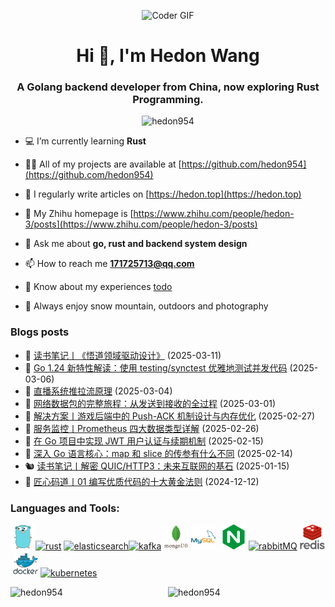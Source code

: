 <p align="center"><img  src="https://media.giphy.com/media/SWoSkN6DxTszqIKEqv/giphy.gif" alt="Coder GIF" width="500"></p>

<h1 align="center">Hi 👋, I'm Hedon Wang</h1>
<h3 align="center">A Golang backend developer from China, now exploring Rust Programming.</h3>

<p align="center"> <img src="https://komarev.com/ghpvc/?username=hedon954&label=Profile%20views&color=0e75b6&style=flat" alt="hedon954" /> </p>

- :computer: I’m currently learning **Rust**

- 👨‍💻 All of my projects are available at [https://github.com/hedon954](https://github.com/hedon954)

- 📝 I regularly write articles on [https://hedon.top](https://hedon.top)
  
- 🍞 My Zhihu homepage is [https://www.zhihu.com/people/hedon-3/posts](https://www.zhihu.com/people/hedon-3/posts)

- 💬 Ask me about **go, rust and backend system design**

- 📫 How to reach me **171725713@qq.com**

- 📄 Know about my experiences [todo](todo)

- :mount_fuji: Always enjoy snow mountain, outdoors and photography

### Blogs posts

<!-- BLOG-POST-LIST:START -->
 - 🎃 [读书笔记丨《悟道领域驱动设计》](https://hedon.top/2025/03/11/note-ddd-awareness/) (2025-03-11)
 - 🐌 [Go 1.24 新特性解读：使用 testing/synctest 优雅地测试并发代码](https://hedon.top/2025/03/06/go-lib-synctest/) (2025-03-06)
 - 🦁 [直播系统推拉流原理](https://hedon.top/2025/03/04/live-stream-push-pull/) (2025-03-04)
 - 🍯 [网络数据包的完整旅程：从发送到接收的全过程](https://hedon.top/2025/03/01/net-data-journey/) (2025-03-01)
 - 🍭 [解决方案丨游戏后端中的 Push-ACK 机制设计与内存优化](https://hedon.top/2025/02/27/solution-push-ack/) (2025-02-27)
 - 🤯 [服务监控丨Prometheus 四大数据类型详解](https://hedon.top/2025/02/26/prometheus-data-type/) (2025-02-26)
 - 🍄 [在 Go 项目中实现 JWT 用户认证与续期机制](https://hedon.top/2025/02/15/go-action-jwt/) (2025-02-15)
 - 🐧 [深入 Go 语言核心：map 和 slice 的传参有什么不同](https://hedon.top/2025/02/14/go-slice-vs-map/) (2025-02-14)
 - 🐿️ [读书笔记丨解密 QUIC/HTTP3：未来互联网的基石](https://hedon.top/2025/01/15/book-quic-http3/) (2025-01-15)
 - 🍯 [匠心码道丨01 编写优质代码的十大黄金法则](https://hedon.top/2024/12/12/clean-code-10-rules/) (2024-12-12)<!-- BLOG-POST-LIST:END -->

<h3 align="left">Languages and Tools:</h3>
<p align="left">  

<a href="https://golang.org" target="_blank" rel="noreferrer"> <img src="https://raw.githubusercontent.com/devicons/devicon/master/icons/go/go-original.svg" alt="go" width="40" height="40"/></a><a href="https://www.rust-lang.org" target="_blank" rel="noreferrer"><img src="https://www.rust-lang.org/static/images/rust-logo-blk.svg" alt="rust" width="40" height="40"/></a>&nbsp;<a href="https://www.elastic.co" target="_blank" rel="noreferrer"><img src="https://www.vectorlogo.zone/logos/elastic/elastic-icon.svg" alt="elasticsearch" width="40" height="40"/></a><a href="https://kafka.apache.org/" target="_blank" rel="noreferrer"><img src="https://www.vectorlogo.zone/logos/apache_kafka/apache_kafka-icon.svg" alt="kafka" width="40" height="40"/></a>&nbsp;<a href="https://www.mongodb.com/" target="_blank" rel="noreferrer"><img src="https://raw.githubusercontent.com/devicons/devicon/master/icons/mongodb/mongodb-original-wordmark.svg" alt="mongodb" width="40" height="40"/></a>&nbsp;<a href="https://www.mysql.com/" target="_blank" rel="noreferrer"><img src="https://raw.githubusercontent.com/devicons/devicon/master/icons/mysql/mysql-original-wordmark.svg" alt="mysql" width="40" height="40"/></a>&nbsp;&nbsp;<a href="https://www.nginx.com" target="_blank" rel="noreferrer"><img src="https://raw.githubusercontent.com/devicons/devicon/master/icons/nginx/nginx-original.svg" alt="nginx" width="40" height="40"/></a>&nbsp;<a href="https://www.rabbitmq.com" target="_blank" rel="noreferrer"><img src="https://www.vectorlogo.zone/logos/rabbitmq/rabbitmq-icon.svg" alt="rabbitMQ" width="40" height="40"/></a>&nbsp;<a href="https://redis.io" target="_blank" rel="noreferrer"><img src="https://raw.githubusercontent.com/devicons/devicon/master/icons/redis/redis-original-wordmark.svg" alt="redis" width="40" height="40"/></a>&nbsp;<a href="https://www.docker.com/" target="_blank" rel="noreferrer"><img src="https://raw.githubusercontent.com/devicons/devicon/master/icons/docker/docker-original-wordmark.svg" alt="docker" width="40" height="40"/></a>&nbsp;<a href="https://kubernetes.io" target="_blank" rel="noreferrer"><img src="https://www.vectorlogo.zone/logos/kubernetes/kubernetes-icon.svg" alt="kubernetes" width="40" height="40"/></a> 
<br>
<p><img align="left" width="50%" height="200" src="https://github-readme-stats.vercel.app/api?username=hedon954&show_icons=true&locale=en&orgs=hedon-rust-road,hedon-go-road" alt="hedon954" /></p><p><img align="left" width="30%" height="200" src="https://github-readme-stats.vercel.app/api/top-langs?username=hedon954&show_icons=true&locale=en&layout=compact&hide=html,javascript,css&orgs=hedon-rust-road,hedon-go-road" alt="hedon954" /></p>

